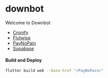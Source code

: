 # downbot

Welcome to Downbot

- [Cronify](./cronify/)
- [Flutwise](./flutwise/)
- [PayNoPain](./PayNoPain/)
- [Supabase](./supabase/)


#### Build and Deploy

```bash
flutter build web --base-href "/PayNoPain/"
```
